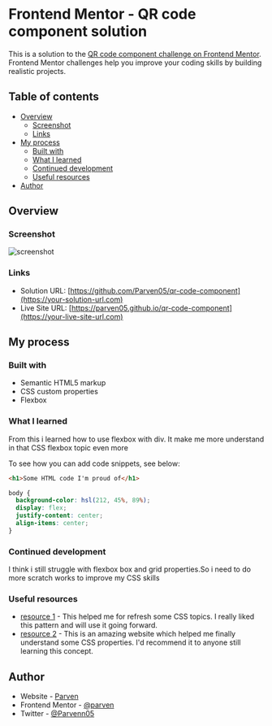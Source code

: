 # Frontend Mentor - QR code component solution

This is a solution to the [QR code component challenge on Frontend Mentor](https://www.frontendmentor.io/challenges/qr-code-component-iux_sIO_H). Frontend Mentor challenges help you improve your coding skills by building realistic projects.

## Table of contents

- [Overview](#overview)
  - [Screenshot](#screenshot)
  - [Links](#links)
- [My process](#my-process)
  - [Built with](#built-with)
  - [What I learned](#what-i-learned)
  - [Continued development](#continued-development)
  - [Useful resources](#useful-resources)
- [Author](#author)

## Overview

### Screenshot

![screenshot](https://user-images.githubusercontent.com/101796812/187234571-fa492027-e5f7-4fb9-909f-dd067d555bdf.png)

### Links

- Solution URL: [https://github.com/Parven05/qr-code-component](https://your-solution-url.com)
- Live Site URL: [https://parven05.github.io/qr-code-component](https://your-live-site-url.com)

## My process

### Built with

- Semantic HTML5 markup
- CSS custom properties
- Flexbox

### What I learned

From this i learned how to use flexbox with div. It make me more understand in that CSS flexbox topic even more

To see how you can add code snippets, see below:

```html
<h1>Some HTML code I'm proud of</h1>
```

```css
body {
  background-color: hsl(212, 45%, 89%);
  display: flex;
  justify-content: center;
  align-items: center;
}
```

### Continued development

I think i still struggle with flexbox box and grid properties.So i need to do more scratch works to improve my CSS skills

### Useful resources

- [resource 1](https://www.theodinproject.com/) - This helped me for refresh some CSS topics. I really liked this pattern and will use it going forward.
- [resource 2](https://www.internetingishard.com) - This is an amazing website which helped me finally understand some CSS properties. I'd recommend it to anyone still learning this concept.

## Author

- Website - [Parven](https://github.com/Parven05)
- Frontend Mentor - [@parven](https://www.frontendmentor.io/profile/Parven05)
- Twitter - [@Parvenn05](https://www.twitter.com/yourusername)
